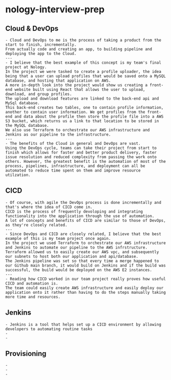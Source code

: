 # nology-interview-prep
## Cloud & DevOps
    - Cloud and DevOps to me is the process of taking a product from the start to finish, incrementally. 
    From actually code and creating an app, to building pipeline and deploying the app to the Cloud.
    ---
    - I believe that the best example of this concept is my team's final project at Nology. 
    In the project we were tasked to create a profile uploader, the idea being that a user can upload profiles that would be saved onto a MySQL database, and hosting that application on AWS. 
    A more in-depth look into the project would show us creating a front-end website built using React that allows the user to upload, download, and group profiles. 
    The upload and download features are linked to the back-end api and MySql database. 
    This back-end creates two tables, one to contain profile information, another to contain user information. We get profiles from the front-end and data about the profile then store the profile file into a AWS S3 bucket, which returns us a link to that location to be stored in the MySQL database. 
    We also use Terraform to orchestrate our AWS infrastructure and Jenkins as our pipeline to the infrastructure.
    ---
    - The benefits of the Cloud in general and DevOps are vast. 
    Using the DevOps cycle, teams can take their project from start to finish which allows for faster and better product delivery, faster issue resolution and reduced complexity from passing the work onto others. However, the greatest benefit is the automation of most of the process, pipelines, infrastructure, and deployment can all be automated to reduce time spent on them and improve resource utilzation.
## CICD
    - Of course, with agile the DevOps process is done incrementally and that's where the idea of CICD come in. 
    CICD is the process of frequently devoloping and integrating functionality into the application through the use of automation. 
    A lot of concepts and benefits of CICD are similar to those of DevOps, as they're closely related.
    ---
    - Since DevOps and CICD are closely related, I believe that the best example of this is my team project once again. 
    In the project we used Terraform to orchestrate our AWS infrastructure and Jenkins to automate our pipeline to the AWS infrstructure. 
    Terraform allowed us to easily create our AWS vpc, and subsequently our subnets to host both our application and api/database. 
    The Jenkins pipeline was set so that every time a merge happened to our Github main branch, it would build on Jenkins and if the build was successful, the build would be deployed on the AWS E2 instances. 
    ---
    - Reading how CICD worked in our team project really proves how useful CICD and automation is. 
    The team could easily create AWS infrastructure and easily deploy our application onto it rather than having to do the steps manually taking more time and resources.
## Jenkins
    - Jenkins is a tool that helps set up a CICD environment by allowing developers to automating routine tasks
    -
    -
## Provisioning
    -
    -
    -